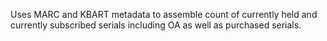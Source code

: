 Uses MARC and KBART metadata to assemble count of currently held and currently subscribed serials including OA as well as purchased serials.
